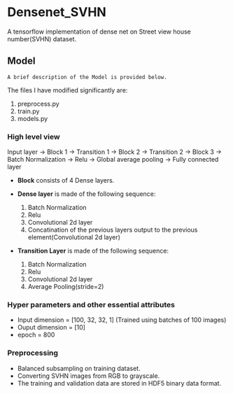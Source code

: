 # Densenet_SVHN
A tensorflow implementation of dense net on Street view house number(SVHN) dataset.

## Model

    A brief description of the Model is provided below.

The files I have modified significantly are:
  1.  preprocess.py
  2.  train.py
  3.  models.py
  
### High level view

Input layer -> Block 1 -> Transition 1 -> Block 2 -> Transition 2 -> Block 3 -> Batch Normalization -> Relu -> Global average pooling -> Fully connected layer

* **Block** consists of 4 Dense layers.

* **Dense layer** is made of the following sequence:
   1. Batch Normalization
   2. Relu
   3. Convolutional 2d layer
   4. Concatination of the previous layers output to the previous element(Convolutional 2d layer)

* **Transition Layer** is made of the following sequence:
   1. Batch Normalization
   2. Relu
   3. Convolutional 2d layer
   4. Average Pooling(stride=2)

### Hyper parameters and other essential attributes

* Input dimension = [100, 32, 32, 1] (Trained using batches of 100 images)
* Ouput dimension = [10]
* epoch = 800

### Preprocessing

* Balanced subsampling on training dataset.
* Converting SVHN images from RGB to grayscale.
* The training and validation data are stored in HDF5 binary data format.
